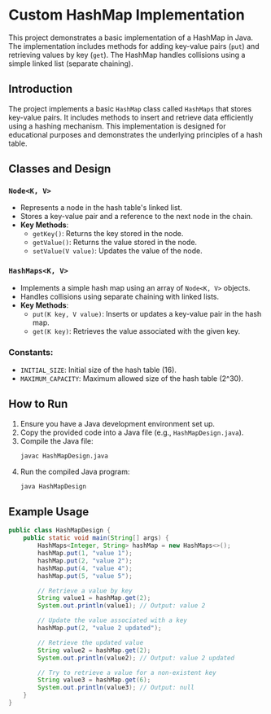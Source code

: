 # Custom HashMap Implementation

This project demonstrates a basic implementation of a HashMap in Java. The implementation includes methods for adding key-value pairs (`put`) and retrieving values by key (`get`). The HashMap handles collisions using a simple linked list (separate chaining).

## Introduction

The project implements a basic `HashMap` class called `HashMaps` that stores key-value pairs. It includes methods to insert and retrieve data efficiently using a hashing mechanism. This implementation is designed for educational purposes and demonstrates the underlying principles of a hash table.

## Classes and Design

### `Node<K, V>`
- Represents a node in the hash table's linked list.
- Stores a key-value pair and a reference to the next node in the chain.
- **Key Methods**:
  - `getKey()`: Returns the key stored in the node.
  - `getValue()`: Returns the value stored in the node.
  - `setValue(V value)`: Updates the value of the node.

### `HashMaps<K, V>`
- Implements a simple hash map using an array of `Node<K, V>` objects.
- Handles collisions using separate chaining with linked lists.
- **Key Methods**:
  - `put(K key, V value)`: Inserts or updates a key-value pair in the hash map.
  - `get(K key)`: Retrieves the value associated with the given key.

### Constants:
- `INITIAL_SIZE`: Initial size of the hash table (16).
- `MAXIMUM_CAPACITY`: Maximum allowed size of the hash table (2^30).

## How to Run

1. Ensure you have a Java development environment set up.
2. Copy the provided code into a Java file (e.g., `HashMapDesign.java`).
3. Compile the Java file:
    ```bash
    javac HashMapDesign.java
    ```
4. Run the compiled Java program:
    ```bash
    java HashMapDesign
    ```

## Example Usage

```java
public class HashMapDesign {
    public static void main(String[] args) {
        HashMaps<Integer, String> hashMap = new HashMaps<>();
        hashMap.put(1, "value 1");
        hashMap.put(2, "value 2");
        hashMap.put(4, "value 4");
        hashMap.put(5, "value 5");

        // Retrieve a value by key
        String value1 = hashMap.get(2);
        System.out.println(value1); // Output: value 2

        // Update the value associated with a key
        hashMap.put(2, "value 2 updated");

        // Retrieve the updated value
        String value2 = hashMap.get(2);
        System.out.println(value2); // Output: value 2 updated

        // Try to retrieve a value for a non-existent key
        String value3 = hashMap.get(6);
        System.out.println(value3); // Output: null
    }
}
